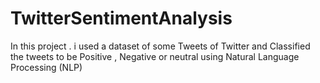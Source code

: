 # TwitterSentimentAnalysis

In this project . i used a dataset of some Tweets of Twitter and Classified the tweets to be Positive , Negative or neutral using Natural Language Processing (NLP)

